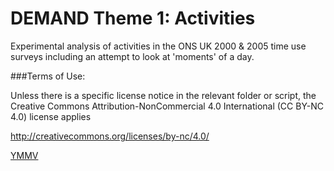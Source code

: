 DEMAND Theme 1: Activities
==================

Experimental analysis of activities in the ONS UK 2000 & 2005 time use surveys including an attempt to look at 'moments' of a day.

###Terms of Use:

Unless there is a specific license notice in the relevant folder or script, the Creative Commons Attribution-NonCommercial 4.0 International (CC BY-NC 4.0) license applies

http://creativecommons.org/licenses/by-nc/4.0/

[YMMV](http://en.wiktionary.org/wiki/YMMV)

